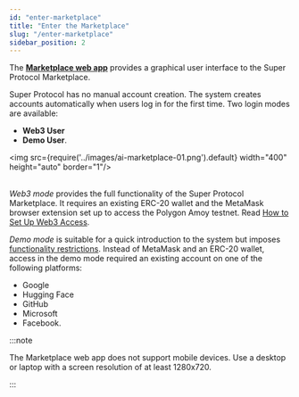 ```yaml
---
id: "enter-marketplace"
title: "Enter the Marketplace"
slug: "/enter-marketplace"
sidebar_position: 2
---
```


The [**Marketplace web app**](https://marketplace.superprotocol.com/) provides a graphical user interface to the Super Protocol Marketplace.

Super Protocol has no manual account creation. The system creates accounts automatically when users log in for the first time. Two login modes are available:

- **Web3 User**
- **Demo User**.

<img src={require('../images/ai-marketplace-01.png').default} width="400" height="auto" border="1"/>
<br/>
<br/>

_Web3 mode_ provides the full functionality of the Super Protocol Marketplace. It requires an existing ERC-20 wallet and the MetaMask browser extension set up to access the Polygon Amoy testnet. Read [How to Set Up Web3 Access](/ai-marketplace/enter-marketplace/web3-access).

_Demo mode_ is suitable for a quick introduction to the system but imposes [functionality restrictions](/ai-marketplace/enter-marketplace/demo). Instead of MetaMask and an ERC-20 wallet, access in the demo mode required an existing account on one of the following platforms:

- Google
- Hugging Face
- GitHub
- Microsoft
- Facebook.

:::note

The Marketplace web app does not support mobile devices. Use a desktop or laptop with a screen resolution of at least 1280x720.

:::
